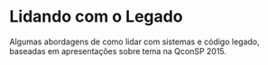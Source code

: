 Lidando com o Legado
====================

Algumas abordagens de como lidar com sistemas e código legado, baseadas em apresentações sobre
tema na QconSP 2015.

